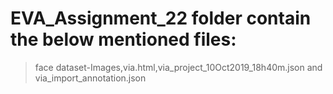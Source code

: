 # EVA_Assignment_22 folder contain the below mentioned files:
> face dataset-Images,via.html,via_project_10Oct2019_18h40m.json and via_import_annotation.json


